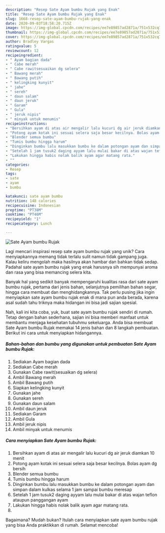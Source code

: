 ```yaml
---
description: "Resep Sate Ayam bumbu Rujak yang Enak"
title: "Resep Sate Ayam bumbu Rujak yang Enak"
slug: 1668-resep-sate-ayam-bumbu-rujak-yang-enak
date: 2020-09-03T18:58:20.715Z
image: https://img-global.cpcdn.com/recipes/ee7e89857ad2871a/751x532cq70/sate-ayam-bumbu-rujak-foto-resep-utama.jpg
thumbnail: https://img-global.cpcdn.com/recipes/ee7e89857ad2871a/751x532cq70/sate-ayam-bumbu-rujak-foto-resep-utama.jpg
cover: https://img-global.cpcdn.com/recipes/ee7e89857ad2871a/751x532cq70/sate-ayam-bumbu-rujak-foto-resep-utama.jpg
author: Bradley Vargas
ratingvalue: 5
reviewcount: 12
recipeingredient:
- " Ayam bagian dada"
- " Cabe merah"
- " Cabe rawitsesuaikan dg selera"
- " Bawang merah"
- " Bawang putih"
- " kelingking kunyit"
- " jahe"
- " sereh"
- " daun salam"
- " daun jeruk"
- " Garam"
- " Gula"
- " jeruk nipis"
- " minyak untuk menumis"
recipeinstructions:
- "Bersihkan ayam di atas air mengalir lalu kucuri dg air jeruk diamkan 10 menit"
- "Potong ayam kotak ini sesuai selera saja besar kecilnya. Bolas ayam dg bersih"
- "Blender semua bumbu"
- "Tumis bumbu hingga harum"
- "Dinginkan bumbu lalu masukkan bumbu ke dalam potongan ayam dan simpan dalam kulkas selama 1 jam sampai bumbu meresap"
- "Setelah 1 jam tusuk2 daging ayyam lalu mulai bakar di atas wajan teflon ataupun panggangan ayam"
- "Lakukan hingga habis nolak balik ayam agar matang rata."
- ""
categories:
- Resep
tags:
- sate
- ayam
- bumbu

katakunci: sate ayam bumbu 
nutrition: 148 calories
recipecuisine: Indonesian
preptime: "PT38M"
cooktime: "PT46M"
recipeyield: "1"
recipecategory: Lunch

---
```



![Sate Ayam bumbu Rujak](https://img-global.cpcdn.com/recipes/ee7e89857ad2871a/751x532cq70/sate-ayam-bumbu-rujak-foto-resep-utama.jpg)

Lagi mencari inspirasi resep sate ayam bumbu rujak yang unik? Cara menyiapkannya memang tidak terlalu sulit namun tidak gampang juga. Kalau keliru mengolah maka hasilnya akan hambar dan bahkan tidak sedap. Padahal sate ayam bumbu rujak yang enak harusnya sih mempunyai aroma dan rasa yang bisa memancing selera kita.

Banyak hal yang sedikit banyak mempengaruhi kualitas rasa dari sate ayam bumbu rujak, pertama dari jenis bahan, selanjutnya pemilihan bahan segar, hingga cara membuat dan menghidangkannya. Tak perlu pusing jika ingin menyiapkan sate ayam bumbu rujak enak di mana pun anda berada, karena asal sudah tahu triknya maka hidangan ini bisa jadi sajian spesial.




Nah, kali ini kita coba, yuk, buat sate ayam bumbu rujak sendiri di rumah. Tetap dengan bahan sederhana, sajian ini bisa memberi manfaat untuk membantu menjaga kesehatan tubuhmu sekeluarga. Anda bisa membuat Sate Ayam bumbu Rujak memakai 14 jenis bahan dan 8 langkah pembuatan. Berikut ini cara untuk menyiapkan hidangannya.

<!--inarticleads1-->

##### Bahan-bahan dan bumbu yang digunakan untuk pembuatan Sate Ayam bumbu Rujak:

1. Sediakan  Ayam bagian dada
1. Sediakan  Cabe merah
1. Gunakan  Cabe rawit(sesuaikan dg selera)
1. Ambil  Bawang merah
1. Ambil  Bawang putih
1. Siapkan  kelingking kunyit
1. Gunakan  jahe
1. Gunakan  sereh
1. Gunakan  daun salam
1. Ambil  daun jeruk
1. Sediakan  Garam
1. Ambil  Gula
1. Ambil  jeruk nipis
1. Ambil  minyak untuk menumis




<!--inarticleads2-->

##### Cara menyiapkan Sate Ayam bumbu Rujak:

1. Bersihkan ayam di atas air mengalir lalu kucuri dg air jeruk diamkan 10 menit
1. Potong ayam kotak ini sesuai selera saja besar kecilnya. Bolas ayam dg bersih
1. Blender semua bumbu
1. Tumis bumbu hingga harum
1. Dinginkan bumbu lalu masukkan bumbu ke dalam potongan ayam dan simpan dalam kulkas selama 1 jam sampai bumbu meresap
1. Setelah 1 jam tusuk2 daging ayyam lalu mulai bakar di atas wajan teflon ataupun panggangan ayam
1. Lakukan hingga habis nolak balik ayam agar matang rata.
1. 




Bagaimana? Mudah bukan? Itulah cara menyiapkan sate ayam bumbu rujak yang bisa Anda praktikkan di rumah. Selamat mencoba!
